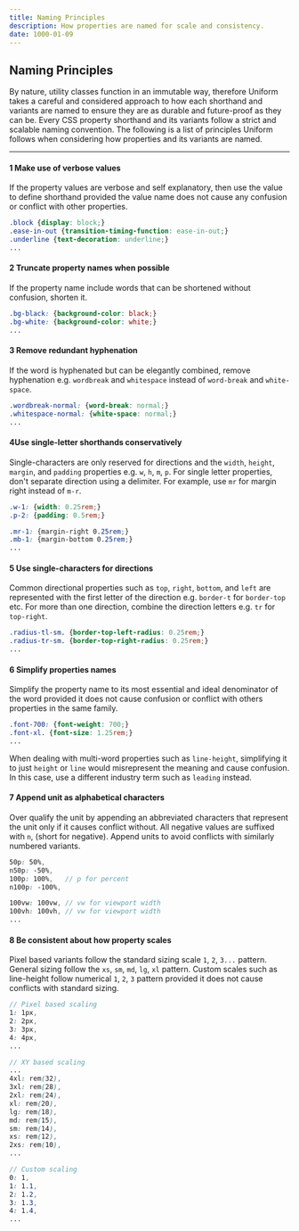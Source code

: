 ```yaml
---
title: Naming Principles
description: How properties are named for scale and consistency.
date: 1000-01-09
---
```


## Naming Principles

By nature, utility classes function in an immutable way, therefore Uniform takes a careful and considered approach to how each shorthand and variants are named to ensure they are as durable and future-proof as they can be. Every CSS property shorthand and its variants follow a strict and scalable naming convention. The following is a list of principles Uniform follows when considering how properties and its variants are named.

---

<div class="mb-10"></div>

<h4><span class="w-24 h-24 mr-8 inline-flex align-items-center justify-content-center font-sm font-600 leading-0 bg-silver-200 leading-1 text-black radius-round">1</span> Make use of verbose values</h4>

If the property values are verbose and self explanatory, then use the value to define shorthand provided the value name does not cause any confusion or conflict with other properties.

```scss
.block {display: block;}
.ease-in-out {transition-timing-function: ease-in-out;}
.underline {text-decoration: underline;}
...
```

<div class="mb-10"></div>

<h4><span class="w-24 h-24 mr-8 inline-flex align-items-center justify-content-center font-sm font-600 leading-0 bg-silver-200 leading-1 text-black radius-round">2</span> Truncate property names when possible</h4>

If the property name include words that can be shortened without confusion, shorten it.

```scss
.bg-black: {background-color: black;}
.bg-white: {background-color: white;}
...
```

<div class="mb-10"></div>

<h4><span class="w-24 h-24 mr-8 inline-flex align-items-center justify-content-center font-sm font-600 leading-0 bg-silver-200 leading-1 text-black radius-round">3</span> Remove redundant hyphenation</h4>

If the word is hyphenated but can be elegantly combined, remove hyphenation e.g. `wordbreak` and `whitespace` instead of `word-break` and `white-space`.

```scss
.wordbreak-normal: {word-break: normal;}
.whitespace-normal: {white-space: normal;}
...
```

<div class="mb-10"></div>

<h4><span class="w-24 h-24 mr-8 inline-flex align-items-center justify-content-center font-sm font-600 leading-0 bg-silver-200 leading-1 text-black radius-round">4</span>Use single-letter shorthands conservatively</h4>

Single-characters are only reserved for directions and the `width`, `height`, `margin`, and `padding` properties e.g. `w`, `h`, `m`, `p`. For single letter properties, don't separate direction using a delimiter. For example, use `mr` for margin right instead of `m-r`.

```scss
.w-1: {width: 0.25rem;}
.p-2: {padding: 0.5rem;}

.mr-1: {margin-right 0.25rem;}
.mb-1: {margin-bottom 0.25rem;}
...
```

<div class="mb-10"></div>

<h4><span class="w-24 h-24 mr-8 inline-flex align-items-center justify-content-center font-sm font-600 leading-0 bg-silver-200 leading-1 text-black radius-round">5</span> Use single-characters for directions</h4>

Common directional properties such as `top`, `right`, `bottom`, and `left` are represented with the first letter of the direction e.g. `border-t` for `border-top` etc. For more than one direction, combine the direction letters e.g. `tr` for `top-right`.

```scss
.radius-tl-sm. {border-top-left-radius: 0.25rem;}
.radius-tr-sm. {border-top-right-radius: 0.25rem;}
...
```

<div class="mb-10"></div>

<h4><span class="w-24 h-24 mr-8 inline-flex align-items-center justify-content-center font-sm font-600 leading-0 bg-silver-200 leading-1 text-black radius-round">6</span> Simplify properties names</h4>

Simplify the property name to its most essential and ideal denominator of the word provided it does not cause confusion or conflict with others properties in the same family.

```scss
.font-700: {font-weight: 700;}
.font-xl. {font-size: 1.25rem;}
...
```

When dealing with multi-word properties such as `line-height`, simplifying it to just `height` or `line` would misrepresent the meaning and cause confusion. In this case, use a different industry term such as `leading` instead.

<div class="mb-10"></div>

<h4><span class="w-24 h-24 mr-8 inline-flex align-items-center justify-content-center font-sm font-600 leading-0 bg-silver-200 leading-1 text-black radius-round">7</span> Append unit as alphabetical characters</h4>

Over qualify the unit by appending an abbreviated characters that represent the unit only if it causes conflict without. All negative values are suffixed with `n`, (short for negative). Append units to avoid conflicts with similarly numbered variants.


```scss
50p: 50%,
n50p: -50%,
100p: 100%,   // p for percent
n100p: -100%,

100vw: 100vw, // vw for viewport width
100vh: 100vh, // vw for viewport width
...
```

<div class="mb-10"></div>

<h4><span class="w-24 h-24 mr-8 inline-flex align-items-center justify-content-center font-sm font-600 leading-0 bg-silver-200 leading-1 text-black radius-round">8</span> Be consistent about how property scales</h4>

Pixel based variants follow the standard sizing scale `1`, `2`, `3...` pattern. General sizing follow the `xs`, `sm`, `md`, `lg`, `xl` pattern. Custom scales such as line-height follow numerical `1`, `2`, `3` pattern provided it does not cause conflicts with standard sizing.

```scss
// Pixel based scaling
1: 1px,
2: 2px,
3: 3px,
4: 4px,
...
```

```scss
// XY based scaling
...
4xl: rem(32),
3xl: rem(28),
2xl: rem(24),
xl: rem(20),
lg: rem(18),
md: rem(15),
sm: rem(14),
xs: rem(12),
2xs: rem(10),
...
```

```scss
// Custom scaling
0: 1,
1: 1.1,
2: 1.2,
3: 1.3,
4: 1.4,
...
```